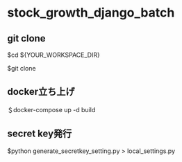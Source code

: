# stock_growth_django_batch

## git clone
$cd ${YOUR_WORKSPACE_DIR}

$git clone 

## docker立ち上げ
＄docker-compose up -d build
## secret key発行
$python generate_secretkey_setting.py > local_settings.py
